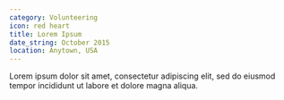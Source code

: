 ```yaml
---
category: Volunteering
icon: red heart
title: Lorem Ipsum
date_string: October 2015
location: Anytown, USA
---
```

Lorem ipsum dolor sit amet, consectetur adipiscing elit, sed do eiusmod tempor incididunt ut labore et dolore magna aliqua.

